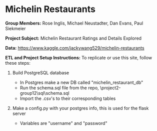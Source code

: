 # Michelin Restaurants

**Group Members:**
Rose Inglis, Michael Neustadter, Dan Evans, Paul Siekmeier

**Project Subject:**
Michelin Restaurant Ratings and Details Explored

**Data:**
https://www.kaggle.com/jackywang529/michelin-restaurants

**ETL and Project Setup Instructions:**
To replicate or use this site, follow these steps:

1. Build PostgreSQL database
    * In Postgres make a new DB called "michelin_restaurant_db"
    * Run the schema.sql file from the repo, \\project2-group12\sql\schema.sql
    * Import the .csv's to their corresponding tables

2. Make a config.py with your postgres info, this is used for the flask server
    * Variables are "username" and "password"
    
